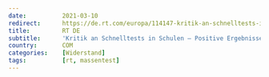 ```yaml
---
date:          2021-03-10
redirect:      https://de.rt.com/europa/114147-kritik-an-schnelltests-in-schulen-positive-ergebnisse-sehr-wahrscheinlich-falsch/
title:         RT DE
subtitle:      'Kritik an Schnelltests in Schulen – Positive Ergebnisse "sehr wahrscheinlich" falsch'
country:       COM
categories:    [Widerstand]
tags:          [rt, massentest]
---
```

